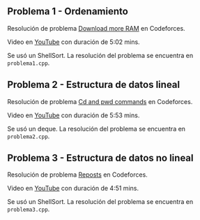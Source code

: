 ## Problema 1 - Ordenamiento

Resolución de problema [Download more RAM](https://codeforces.com/contest/1629/problem/A) en Codeforces.

Video en [YouTube](https://youtu.be/IlNa4hzySKY?feature=shared) con duración de 5:02 mins.

Se usó un ShellSort. La resolución del problema se encuentra en `problema1.cpp`.

## Problema 2 - Estructura de datos lineal

Resolución de problema [Cd and pwd commands](https://codeforces.com/contest/158/problem/C) en Codeforces.

Video en [YouTube](https://youtu.be/j5oZu-PvWoA?feature=shared) con duración de 5:53 mins.

Se usó un deque. La resolución del problema se encuentra en `problema2.cpp`.

## Problema 3 - Estructura de datos no lineal

Resolución de problema [Reposts](https://codeforces.com/contest/522/problem/A) en Codeforces.

Video en [YouTube](https://youtu.be/F8ODfuATnRI?feature=shared) con duración de 4:51 mins.

Se usó un ShellSort. La resolución del problema se encuentra en `problema3.cpp`.